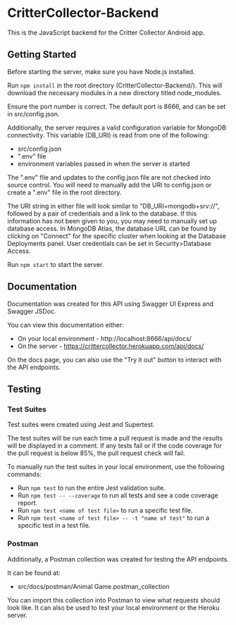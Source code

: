 # CritterCollector-Backend
This is the JavaScript backend for the Critter Collector Android app.

## Getting Started

Before starting the server, make sure you have Node.js installed. 

Run ```npm install``` in the root directory (CritterCollector-Backend/). This will download the necessary modules in a new directory titled node_modules.

Ensure the port number is correct. The default port is 8666, and can be set in src/config.json.

Additionally, the server requires a valid configuration variable for MongoDB connectivity. This variable (DB_URI) is read from one of the following: 
- src/config.json
- ".env" file
- environment variables passed in when the server is started

The ".env" file and updates to the config.json file are not checked into source control. You will need to manually add the URI to config.json or create a ".env" file in the root directory.

The URI string in either file will look similar to "DB_URI=mongodb+srv://", followed by a pair of credentials and a link to the database. If this information has not been given to you, you may need to manually set up database access. In MongoDB Atlas, the database URL can be found by clicking on "Connect" for the specific cluster when looking at the Database Deployments panel. User credentials can be set in Security>Database Access.

Run ```npm start``` to start the server.

## Documentation

Documentation was created for this API using Swagger UI Express and Swagger JSDoc.

You can view this documentation either:
- On your local environment - http://localhost:8666/api/docs/
- On the server - https://crittercollector.herokuapp.com/api/docs/

On the docs page, you can also use the "Try it out" button to interact with the API endpoints.

## Testing

### Test Suites

Test suites were created using Jest and Supertest. 

The test suites will be run each time a pull request is made and the results will be displayed in a comment. If any tests fail or if the code coverage for the pull request is below 85%, the pull request check will fail.

To manually run the test suites in your local environment, use the following commands:

- Run ```npm test``` to run the entire Jest validation suite.
- Run ```npm test -- --coverage``` to run all tests and see a code coverage report.
- Run ```npm test <name of test file>``` to run a specific test file.
- Run ```npm test <name of test file> -- -t "name of test"``` to run a specific test in a test file.

### Postman

Additionally, a Postman collection was created for testing the API endpoints.

It can be found at:
- src/docs/postman/Animal Game.postman_collection

You can import this collection into Postman to view what requests should look like. It can also be used to test your local environment or the Heroku server.